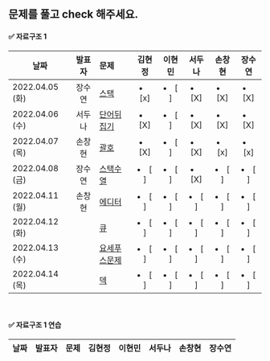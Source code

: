 ## 문제를 풀고 check 해주세요.

<!--
  <details>
  <summary>문제 풀이 체크</summary>
  <div markdown="1"> 
 <div>
  </details>   
 -->
 
 #### ✅ 자료구조 1 
  
|날짜|발표자|문제|김현정|이현민|서두나|손창현|장수연|
|----|:-------------------:|:-----|:----:|:----:|:----:|:----:|:----:|    
| 2022.04.05 (화)| 장수연| [스택](https://www.acmicpc.net/problem/10828) | <li> [x] </li>| <li> [ ] </li> |<li> [X] </li> |<li> [X] </li>| <li> [X] </li> |
| 2022.04.06 (수) | 서두나 | [단어뒤집기](https://www.acmicpc.net/problem/9093)|<li> [X] </li>| <li> [ ] </li> |<li> [X] </li> |<li> [X] </li>| <li> [X] </li> |
| 2022.04.07 (목)|손창현|[괄호](https://www.acmicpc.net/problem/9012)  | <li> [X] </li>| <li> [ ] </li> |<li> [X] </li> |<li> [x] </li>| <li> [x] </li> |
| 2022.04.08 (금)| 장수연 |[스택수열](https://www.acmicpc.net/problem/1874) | <li> [ ] </li>| <li> [ ] </li> |<li> [X] </li> |<li> [ ] </li>| <li> [ ] </li> |
| 2022.04.11 (월)| 손창현 |[에디터](https://www.acmicpc.net/problem/1406)  | <li> [ ] </li>| <li> [ ] </li> |<li> [ ] </li> |<li> [ ] </li>| <li> [ ] </li> |
| 2022.04.12 (화) |  |[큐](https://www.acmicpc.net/problem/10845)  | <li> [ ] </li>| <li> [ ] </li> |<li> [ ] </li> |<li> [ ] </li>| <li> [ ] </li> |
| 2022.04.13 (수)|  |[요세푸스문제](https://www.acmicpc.net/problem/1158)| <li> [ ] </li>| <li> [ ] </li> |<li> [ ] </li> |<li> [ ] </li>| <li> [ ] </li> |
| 2022.04.14 (목) |  |[덱](https://www.acmicpc.net/problem/10866)   | <li> [ ] </li>| <li> [ ] </li> |<li> [ ] </li> |<li> [ ] </li>| <li> [ ] </li> |

<br/>

 #### ✅ 자료구조 1 연습
 
 |날짜|발표자|문제|김현정|이현민|서두나|손창현|장수연|
|----|:-------------------:|:-----|:----:|:----:|:----:|:----:|:----:|  
 
